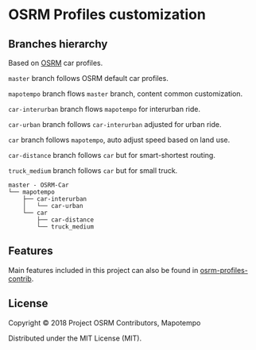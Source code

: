 
# OSRM Profiles customization

## Branches hierarchy


Based on [OSRM](https://github.com/Project-OSRM/osrm-backend/) car profiles.

`master` branch follows OSRM default car profiles.

`mapotempo` branch flows `master` branch, content common customization.

`car-interurban` branch flows `mapotempo` for interurban ride.

`car-urban` branch follows `car-interurban` adjusted for urban ride.

`car` branch follows `mapotempo`, auto adjust speed based on land use.

`car-distance` branch follows `car` but for smart-shortest routing.

`truck_medium` branch follows `car` but for small truck.


```
master - OSRM-Car
└── mapotempo
    ├── car-interurban
    │   └── car-urban
    └── car
        ├── car-distance
        └── truck_medium
```

## Features

Main features included in this project can also be found in [osrm-profiles-contrib](https://github.com/Project-OSRM/osrm-profiles-contrib).

## License

Copyright © 2018 Project OSRM Contributors, Mapotempo

Distributed under the MIT License (MIT).
